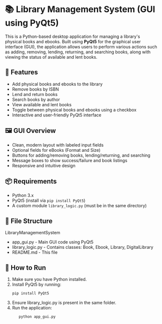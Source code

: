 # 📚 Library Management System (GUI using PyQt5)

This is a Python-based desktop application for managing a library's physical books and ebooks. Built using **PyQt5** for the graphical user interface (GUI), the application allows users to perform various actions such as adding, removing, lending, returning, and searching books, along with viewing the status of available and lent books.

## 🧰 Features
- Add physical books and ebooks to the library
- Remove books by ISBN
- Lend and return books
- Search books by author
- View available and lent books
- Toggle between physical books and ebooks using a checkbox
- Interactive and user-friendly PyQt5 interface

## 🖼️ GUI Overview
- Clean, modern layout with labeled input fields
- Optional fields for eBooks (Format and Size)
- Buttons for adding/removing books, lending/returning, and searching
- Message boxes to show success/failure and book listings
- Responsive and intuitive design

## 📦 Requirements
- Python 3.x
- PyQt5 (install via `pip install PyQt5`)
- A custom module `library_logic.py` (must be in the same directory)

## 📁 File Structure
LibraryManagementSystem
- app_gui.py - Main GUI code using PyQt5
- library_logic.py - Contains classes: Book, Ebook, Library, DigitalLibrary
- README.md - This file

## 🚀 How to Run
1. Make sure you have Python installed.
2. Install PyQt5 by running:
   ```bash
   pip install PyQt5
3. Ensure library_logic.py is present in the same folder.
4. Run the application:
   ```bash
      python app_gui.py

